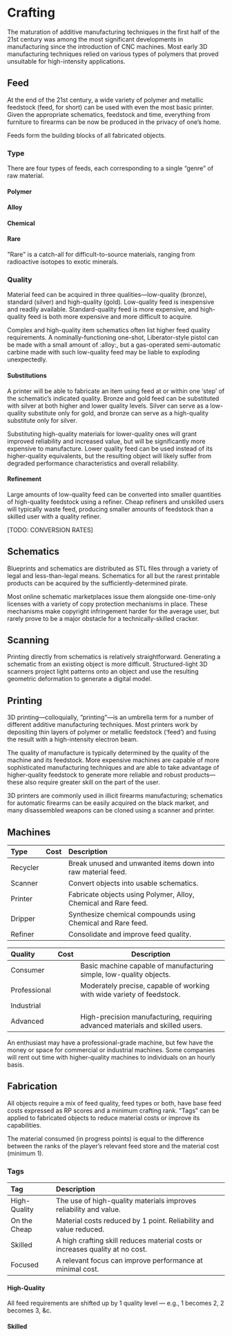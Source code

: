 # Crafting

The maturation of additive manufacturing techniques in the first half of the 21st century was among the most significant developments in manufacturing since the introduction of CNC machines. Most early 3D manufacturing techniques relied on various types of polymers that proved unsuitable for high-intensity applications.

## Feed

At the end of the 21st century, a wide variety of polymer and metallic feedstock (feed, for short) can be used with even the most basic printer. Given the appropriate schematics, feedstock and time, everything from furniture to firearms can be now be produced in the privacy of one’s home.

Feeds form the building blocks of all fabricated objects.

### Type

There are four types of feeds, each corresponding to a single “genre” of raw material.

#### Polymer

#### Alloy

#### Chemical

#### Rare

"Rare" is a catch-all for difficult-to-source materials, ranging from radioactive isotopes to exotic minerals.

### Quality

Material feed can be acquired in three qualities—low-quality (bronze), standard (silver) and high-quality (gold). Low-quality feed is inexpensive and readily available. Standard-quality feed is more expensive, and high-quality feed is both more expensive and more difficult to acquire.

Complex and high-quality item schematics often list higher feed quality requirements. A nominally-functioning one-shot, Liberator-style pistol can be made with a small amount of :alloy:, but a gas-operated semi-automatic carbine made with such low-quality feed may be liable to exploding unexpectedly.

#### Substitutions

A printer will be able to fabricate an item using feed at or within one ‘step’ of the schematic’s indicated quality. Bronze and gold feed can be substituted with silver at both higher and lower quality levels. Silver can serve as a low-quality substitute only for gold, and bronze can serve as a high-quality substitute only for silver.

Substituting high-quality materials for lower-quality ones will grant improved reliability and increased value, but will be significantly more expensive to manufacture. Lower quality feed can be used instead of its higher-quality equivalents, but the resulting object will likely suffer from degraded performance characteristics and overall reliability.

#### Refinement

Large amounts of low-quality feed can be converted into smaller quantities of high-quality feedstock using a refiner. Cheap refiners and unskilled users will typically waste feed, producing smaller amounts of feedstock than a skilled user with a quality refiner.

[TODO: CONVERSION RATES]

## Schematics

Blueprints and schematics are distributed as STL files through a variety of legal and less-than-legal means. Schematics for all but the rarest printable products can be acquired by the sufficiently-determined pirate.

Most online schematic marketplaces issue them alongside one-time-only licenses with a variety of copy protection mechanisms in place. These mechanisms make copyright infringement harder for the average user, but rarely prove to be a major obstacle for a technically-skilled cracker.

## Scanning

Printing directly from schematics is relatively straightforward. Generating a schematic from an existing object is more difficult. Structured-light 3D scanners project light patterns onto an object and use the resulting geometric deformation to generate a digital model.

## Printing

3D printing—colloquially, ”printing”—is an umbrella term for a number of different additive manufacturing techniques. Most printers work by depositing thin layers of polymer or metallic feedstock (‘feed’) and fusing the result with a high-intensity electron beam.

The quality of manufacture is typically determined by the quality of the machine and its feedstock. More expensive machines are capable of more sophisticated manufacturing techniques and are able to take advantage of higher-quality feedstock to generate more reliable and robust products—these also require greater skill on the part of the user.

3D printers are commonly used in illicit firearms manufacturing; schematics for automatic firearms can be easily acquired on the black market, and many disassembled weapons can be cloned using a scanner and printer.

## Machines

| Type     | Cost | Description                                                     |
| :------- | :--: | :-------------------------------------------------------------- |
| Recycler |      | Break unused and unwanted items down into raw material feed.    |
| Scanner  |      | Convert objects into usable schematics.                         |
| Printer  |      | Fabricate objects using Polymer, Alloy, Chemical and Rare feed. |
| Dripper  |      | Synthesize chemical compounds using Chemical and Rare feed.     |
| Refiner  |      | Consolidate and improve feed quality.                           |

| Quality      | Cost | Description                                                                   |
| :----------- | :--: | ----------------------------------------------------------------------------- |
| Consumer     |      | Basic machine capable of manufacturing simple, low-quality objects.           |
| Professional |      | Moderately precise, capable of working with wide variety of feedstock.        |
| Industrial   |      |                                                                               |
| Advanced     |      | High-precision manufacturing, requiring advanced materials and skilled users. |

An enthusiast may have a professional-grade machine, but few have the money or space for commercial or industrial machines. Some companies will rent out time with higher-quality machines to individuals on an hourly basis.

## Fabrication

All objects require a mix of feed quality, feed types or both, have base feed costs expressed as RP scores and a minimum crafting rank. “Tags” can be applied to fabricated objects to reduce material costs or improve its capabilities.

The material consumed (in progress points) is equal to the difference between the ranks of the player’s relevant feed store and the material cost (minimum 1).

### Tags

| Tag          | Description                                                                   |
| :----------- | :---------------------------------------------------------------------------- |
| High-Quality | The use of high-quality materials improves reliability and value.             |
| On the Cheap | Material costs reduced by 1 point. Reliability and value reduced.             |
| Skilled      | A high crafting skill reduces material costs or increases quality at no cost. |
| Focused      | A relevant focus can improve performance at minimal cost.                     |

#### High-Quality

All feed requirements are shifted up by 1 quality level — e.g., 1 becomes 2, 2 becomes 3, &c.

#### Skilled
